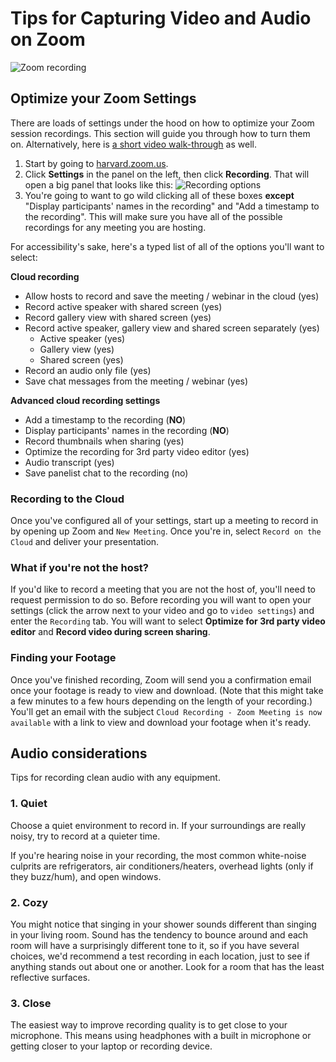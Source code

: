 # Tips for Capturing Video and Audio on Zoom
![Zoom recording](https://media.giphy.com/media/UQfqQifAjmFHVmstIl/giphy.gif)

## Optimize your Zoom Settings
There are loads of settings under the hood on how to optimize your Zoom session recordings. This section will guide you through how to turn them on. Alternatively, here is [a short video walk-through](https://www.youtube.com/watch?v=Ty0CJH5yzWw&feature=youtu.be) as well.

1. Start by going to [harvard.zoom.us](harvard.zoom.us).
2. Click **Settings** in the panel on the left, then click **Recording**.
That will open a big panel that looks like this:
![Recording options](https://files.slack.com/files-pri/T0HTW3H0V-F02VD14V7EJ/screen_shot_2022-01-25_at_3.07.09_pm.png?pub_secret=1099c17042)
3. You're going to want to go wild clicking all of these boxes **except** "Display participants' names in the recording" and "Add a timestamp to the recording". This will make sure you have all of the possible recordings for any meeting you are hosting.


For accessibility's sake, here's a typed list of all of the options you'll want to select:


**Cloud recording**

- Allow hosts to record and save the meeting / webinar in the cloud (yes)
- Record active speaker with shared screen (yes)
- Record gallery view with shared screen (yes)
- Record active speaker, gallery view and shared screen separately (yes)
   - Active speaker (yes)
  - Gallery view (yes)
  - Shared screen (yes)
- Record an audio only file (yes)
- Save chat messages from the meeting / webinar (yes)

**Advanced cloud recording settings**
- Add a timestamp to the recording (**NO**)
- Display participants' names in the recording (**NO**)
- Record thumbnails when sharing (yes)
- Optimize the recording for 3rd party video editor (yes)
- Audio transcript (yes)
- Save panelist chat to the recording (no)

### Recording to the Cloud
Once you've configured all of your settings, start up a meeting to record in by opening up Zoom and `New Meeting`. Once you're in, select `Record on the Cloud` and deliver your presentation.

### What if you're not the host?
If you'd like to record a meeting that you are not the host of, you'll need to request permission to do so. Before recording you will want to open your settings (click the arrow next to your video and go to `video settings`) and enter the `Recording` tab. You will want to select **Optimize for 3rd party video editor** and **Record video during screen sharing**.

### Finding your Footage
Once you've finished recording, Zoom will send you a confirmation email once your footage is ready to view and download. (Note that this might take a few minutes to a few hours depending on the length of your recording.) You'll get an email with the subject `Cloud Recording - Zoom Meeting is now available` with a link to view and download your footage when it's ready.

## Audio considerations
Tips for recording clean audio with any equipment.

### 1. Quiet 
Choose a quiet environment to record in. If your surroundings are really noisy, try to record at a quieter time.

If you're hearing noise in your recording, the most common white-noise culprits are refrigerators, air conditioners/heaters, overhead lights (only if they buzz/hum), and open windows.

### 2. Cozy
You might notice that singing in your shower sounds different than singing in your living room. Sound has the tendency to bounce around and each room will have a surprisingly different tone to it, so if you have several choices, we'd recommend a test recording in each location, just to see if anything stands out about one or another. Look for a room that has the least reflective surfaces.

### 3. Close
The easiest way to improve recording quality is to get close to your microphone. This means using headphones with a built in microphone or getting closer to your laptop or recording device. 
